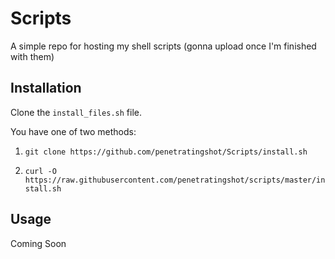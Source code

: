 # Scripts
A simple repo for hosting my shell scripts (gonna upload once I'm finished with them)

## Installation
Clone the `install_files.sh` file.

You have one of two methods:

1. `git clone https://github.com/penetratingshot/Scripts/install.sh`

2. `curl -O https://raw.githubusercontent.com/penetratingshot/scripts/master/install.sh`

## Usage

Coming Soon
